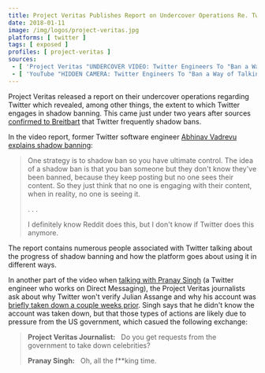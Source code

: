 ```yaml
---
title: Project Veritas Publishes Report on Undercover Operations Re. Twitter
date: 2018-01-11
image: /img/logos/project-veritas.jpg
platforms: [ twitter ]
tags: [ exposed ]
profiles: [ project-veritas ]
sources:
 - [ 'Project Veritas "UNDERCOVER VIDEO: Twitter Engineers To "Ban a Way of Talking" Through "Shadow Banning," Algorithms to Censor Opposing Political Opinions" (11 Jan 2018)', 'https://archive.vn/MmiaM' ]
 - [ 'YouTube "HIDDEN CAMERA: Twitter Engineers To "Ban a Way of Talking" Through "Shadow Banning"" by Project Veritas (11 Jan 2018)', 'https://www.youtube.com/watch?v=64gTjdUrDFQ' ]
---
```


Project Veritas released a report on their undercover operations regarding
Twitter which revealed, among other things, the extent to which Twitter engages
in shadow banning. This came just under two years after sources [confirmed to
Breitbart](/events/sources-confirm-twitter-shadow-banning-exclusively-to-breitbart/)
that Twitter frequently shadow bans.

In the video report, former Twitter software engineer [Abhinav Vadrevu explains
shadow banning](https://youtu.be/64gTjdUrDFQ?t=423):
> One strategy is to shadow ban so you have ultimate control. The idea of a
> shadow ban is that you ban someone but they don't know they've been banned,
> because they keep posting but no one sees their content. So they just think
> that no one is engaging with their content, when in reality, no one is seeing
> it.
>
> . . .
>
> I definitely know Reddit does this, but I don't know if Twitter does this
> anymore.

The report contains numerous people associated with Twitter talking about the
progress of shadow banning and how the platform goes about using it in
different ways.

In another part of the video when [talking with Pranay
Singh](https://youtu.be/64gTjdUrDFQ?t=364) (a Twitter engineer who works on
Direct Messaging), the Project Veritas journalists ask about why Twitter won't
verify Julian Assange and why his account was [briefly taken down a couple
weeks prior](/events/twitter-briefly-removes-julian-assanges-account/). Singh
says that he didn't know the account was taken down, but that those types of
actions are likely due to pressure from the US government, which casued the
following exchange:
> **Project Veritas Journalist:** &nbsp; Do you get requests from the
> government to take down celebrities?
>
> **Pranay Singh:** &nbsp; Oh, all the f\*\*king time.
